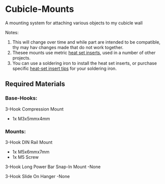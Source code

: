 # Cubicle-Mounts
A mounting system for attaching various objects to my cubicle wall

Notes:
1. This will change over time and while part are intended to be compatible, thy may hav changes made that do not work together. 
2. Thesee mounts use metric [heat set inserts](https://www.amazon.ca/Glarks-Threaded-Embedment-Assortment-Printing/dp/B07L96KVP3/ref=sxin_15_pa_sp_search_thematic_sspa?content-id=amzn1.sym.e251a9a8-91a9-4f1e-be32-505687a120a3%3Aamzn1.sym.e251a9a8-91a9-4f1e-be32-505687a120a3&crid=2Q3TAXJ6FMODE&cv_ct_cx=heat+set+insert&dib=eyJ2IjoiMSJ9.yiQBxDLLKE5smeU4BqMiGxMb982oXHtBq9L2frgSwTNw3fR0USb5KxaFiZ4dOvXDQQ1lfd9x2an7GSO9mpuKog.vCoxxnXWvNFWb8vX1-RFcONXOJBMs_K6Q4FvisKskkU&dib_tag=se&keywords=heat+set+insert&pd_rd_i=B07L96KVP3&pd_rd_r=c37d2706-dc50-419f-8a0b-b615457108fa&pd_rd_w=SacDt&pd_rd_wg=BHCiK&pf_rd_p=e251a9a8-91a9-4f1e-be32-505687a120a3&pf_rd_r=F9TWGZ5SNAX75PPR7FTG&qid=1731201476&sbo=RZvfv%2F%2FHxDF%2BO5021pAnSA%3D%3D&sprefix=heat+set+insert%2Caps%2C145&sr=1-4-0db4faf6-3485-4ed7-80e2-7395e0b5d027-spons&sp_csd=d2lkZ2V0TmFtZT1zcF9zZWFyY2hfdGhlbWF0aWM&psc=1), used in a number of other projects.
3. You can use a soldering iron to install the heat set inserts, or purchase specific [heat-set insert tips](https://www.amazon.ca/s?k=heat+set+insert+tip+tool&crid=2KHIT0COQ8ZKZ&sprefix=heat+set+insert+tool%2Caps%2C339&ref=nb_sb_ss_ts-doa-p_3_20) for your soldering iron. 


## Required Materials

### Base-Hooks:
3-Hook Compression Mount   
  - 1x M3x5mmx4mm 



### Mounts:
3-Hook DIN Rail Mount
  - 1x M5x6mmx7mm
  - 1x M5 Screw

3-Hook Long Power Bar Snap-In Mount
  -None

3-Hook Slide On Hanger
  -None
